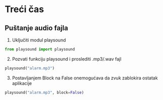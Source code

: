 # Treći čas

## Puštanje audio fajla
1) Uključiti modul playsound

```python 
from playsound import playsound
```

2) Pozvati funkciju playsound i proslediti .mp3/.wav fajl

```python 
playsound("alarm.mp3")
```

3) Postavljanjem Block na False onemogućava da zvuk zablokira ostatak aplikacije

```python 
playsound("alarm.mp3", block=False)
```
